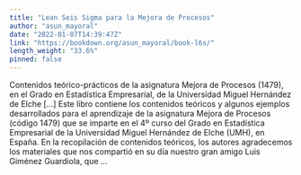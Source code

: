 ```yaml
---
title: "Lean Seis Sigma para la Mejora de Procesos"
author: "asun_mayoral"
date: "2022-01-07T14:39:47Z"
link: "https://bookdown.org/asun_mayoral/book-l6s/"
length_weight: "33.6%"
pinned: false
---
```


Contenidos teórico-prácticos de la asignatura Mejora de Procesos (1479), en el Grado en Estadística Empresarial, de la Universidad Miguel Hernández de Elche [...] Este libro contiene los contenidos teóricos y algunos ejemplos desarrollados para el aprendizaje de la asignatura Mejora de Procesos (código 1479) que se imparte en el 4º curso del Grado en Estadística Empresarial de la Universidad Miguel Hernández de Elche (UMH), en España. En la recopilación de contenidos teóricos, los autores agradecemos los materiales que nos compartió en su día nuestro gran amigo Luis Giménez Guardiola, que ...
